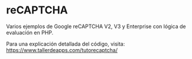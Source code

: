 # reCAPTCHA
Varios ejemplos de Google reCAPTCHA V2, V3 y Enterprise con lógica de evaluación en PHP.

Para una explicación detallada del código, visita:
https://www.tallerdeapps.com/tutorecaptcha/
